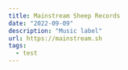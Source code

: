 ```yaml
---
title: Mainstream Sheep Records
date: "2022-09-09"
description: "Music label"
url: https://mainstream.sh
tags:
  - test
---
```

